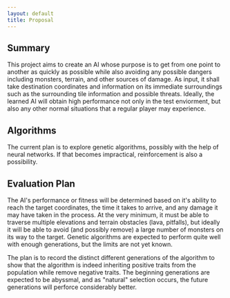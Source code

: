 ```yaml
---
layout: default
title: Proposal
---
```


## Summary
  This project aims to create an AI whose purpose is to get from one point to another as quickly as possible while also avoiding any possible dangers including monsters, terrain, and other sources of damage. As input, it shall take destination coordinates and information on its immediate surroundings such as the surrounding tile information and possible threats. Ideally, the learned AI will obtain high performance not only in the test enviorment, but also any other normal situations that a regular player may experience.

## Algorithms
  The current plan is to explore genetic algorithms, possibly with the help of neural networks. If that becomes impractical, reinforcement is also a possibility. 
  
## Evaluation Plan
  The AI's performance or fitness will be determined based on it's ability to reach the target coordinates, the time it takes to arrive, and any damage it may have taken in the process. At the very minimum, it must be able to traverse multiple elevations and terrain obstacles (lava, pitfalls), but ideally it will be able to avoid (and possibly remove) a large number of monsters on its way to the target. Genetic algorithms are expected to perform quite well with enough generations, but the limits are not yet known.

  The plan is to record the distinct different generations of the algorithm to show that the algorithm is indeed inheriting positive traits from the population while remove negative traits. The beginning generations are expected to be abyssmal, and as "natural" selection occurs, the future generations will perforce considerably better. 
  
  
